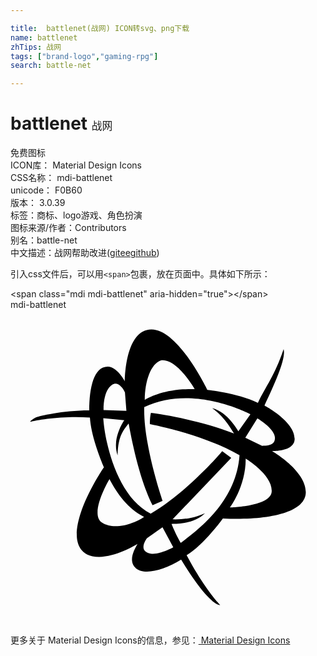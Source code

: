 ```yaml
---

title:  battlenet(战网) ICON转svg、png下载
name: battlenet
zhTips: 战网
tags: ["brand-logo","gaming-rpg"]
search: battle-net

---
```


# battlenet  <small style="font-size: 60%;font-weight: 100">战网</small>


<div class="detail-page">
<p>
<span><span class="badge-success badge">免费图标</span> </span>
<br/>
<span>
ICON库：
<span class="badge-secondary badge">Material Design Icons</span> 
</span>
<br/>
<span>
CSS名称：
<span class="badge-secondary badge">mdi-battlenet</span> 
</span>
<br/>
<span>
unicode：
<span class="badge-secondary badge">F0B60</span> 
<copy-btn content='F0B60' btn-title=""></copy-btn>
<copy-btn :content='String.fromCodePoint(parseInt("F0B60", 16))' btn-title="复制U"></copy-btn>
</span>
<br/>
<span>
版本：
<span class="badge-secondary badge">3.0.39</span> 
</span><br/><span>标签：<span class="badge-light badge"><router-link to="/tags/brand-logo.html">商标、logo</router-link></span><span class="badge-light badge"><router-link to="/tags/gaming-rpg.html">游戏、角色扮演</router-link></span></span>
<br/>
<span>图标来源/作者：<span class="badge-light badge">Contributors</span></span> 
<br/>
<span>别名：<span class="badge-light badge">battle-net</span></span><br/><span class="zh-detail">中文描述：<span class="badge-primary badge">战网</span><span class="help-link"><span>帮助改进</span>(<a href="https://gitee.com/liuwave/icon-helper/edit/master/json/material/battlenet.json" target="_blank" rel="noopener noreferrer">gitee</a><a href="https://github.com/liuwave/icon-helper/edit/master/json/material/battlenet.json" target="_blank" rel="noopener noreferrer">github</a></span>)</span><br/>
</p>
</div>
<div class="alert alert-dark">
  <i class="mdi mdi-battlenet mdi-48px"></i>
  <i class="mdi mdi-battlenet mdi-36px"></i>
  <i class="mdi mdi-battlenet mdi-24px"></i>
  <i class="mdi mdi-battlenet mdi-18px"></i>
</div>
<div>
  <p>引入css文件后，可以用<code>&lt;span&gt;</code>包裹，放在页面中。具体如下所示：    
  </p>
  <div class="alert alert-primary" style="font-size: 14px">
    &lt;span class="mdi mdi-battlenet" aria-hidden="true"&gt;&lt;/span&gt;
    <copy-btn content='<span class="mdi mdi-battlenet" aria-hidden="true"></span>'></copy-btn>
  </div>
  <div class="alert alert-secondary">
    <i class="mdi mdi-battlenet"
    style="font-size: 24px"
    aria-hidden="true"></i> mdi-battlenet
    <copy-btn content="mdi-battlenet" btn-title="复制图标名称"></copy-btn>
  </div>
</div>
<div id="svg" class="svg-wrap">
<svg xmlns="http://www.w3.org/2000/svg" viewBox="0 0 24 24"><path d="M19.92,10.76C19.92,10.76 22.5,12.24 22.5,13.89C22.5,15.5 19.5,16.06 16.18,15.9C16.18,15.9 14.77,17.87 13.42,18.7C14.88,21.44 16,22.5 15.97,22.5C15.97,22.5 15.23,22.69 13,19.04C11.66,19.89 10.17,20.23 9.56,19.7C8.94,19.17 9.42,18.28 9.68,17.85C9.41,18 8,18.83 6.75,18.83C5.26,18.83 5.05,17.72 5.05,17.15C5.05,15 7.12,12 7.12,12C7.12,12 6.16,9.88 6.05,8.22C4.17,8.06 2,8.39 1.53,8.54C1.4,8.54 1.84,8.22 2,8.18C2.15,8.13 3.91,7.67 6,7.67C6,5.93 6.35,4.33 7.41,4.33C8.13,4.33 8.71,5.45 8.71,5.45C8.71,5.45 8.7,1.5 10.74,1.5C12.8,1.5 15,6.11 15,6.11C15,6.11 17.22,6.32 18.85,7.09C19.5,5.73 20.09,5.11 20.81,3C21,3.7 20.2,5.5 19.35,7.3V7.3H19.35C19.35,7.3 21.65,8.5 21.65,9.83C21.65,10.84 19.92,10.76 19.92,10.76M10.68,18.58C11.36,18.69 12.41,18.1 12.4,18.1L11.58,16.57L10.4,17.4C10.39,17.41 9.64,18.38 10.68,18.58M20.15,9.76C20.15,9.1 18.95,8.35 18.81,8.27L17.89,9.75L19.17,10.37C19.59,10.34 20.15,10.35 20.15,9.76M8,5.63C7.7,5.63 7.09,6.07 7.09,7.64L8.83,7.7L8.72,6.3C8.6,6 8.3,5.63 8,5.63M10.18,15.78C8.92,15.13 8.16,14.06 7.54,12.9C7.54,12.9 5.96,15.55 6.97,16.22C8,16.89 9.64,16.16 10.18,15.78M12.97,17.76C14.11,16.89 17.19,14.73 17.45,11.08C14.57,9.44 10.62,8.71 10.62,8.71C10.62,8.71 10.61,8.21 10.7,7.86C11.64,7.97 14.59,8.47 17.03,9.43C16.35,8.28 15.84,7.85 15.37,7.5C16.53,7.76 17.36,9.26 17.36,9.26L18.28,7.96C18.28,7.96 13.91,5.61 10.19,7.42C10.11,10.3 11.59,14.56 11.59,14.56L10.82,14.89C10.3,13.84 9.63,12.09 9,8.67C8.7,9.08 8.17,9.55 8.16,11.09C7.7,9.8 8.66,8.43 8.67,8.42L7.07,8.26C7.17,9.92 8.05,14.2 10.68,15.53C13,14.21 15.5,11.54 16.13,10.77L16.82,11.28L12.35,15.97C13.59,16 14.32,15.72 14.82,15.5C14.1,16.25 12.86,16.32 12.27,16.32C12.28,16.34 12.57,17.07 12.97,17.76M14.03,6.05C14,5.97 12.66,3.69 11.47,3.86C10.69,4.11 10.24,5.43 10.23,6.87C10.76,6.56 12,6 14.03,6.05M16.71,15.07C16.71,15.07 20,15 19.9,13.76C19.9,12.56 17.92,11.33 17.92,11.35C17.93,13.47 16.71,15.07 16.71,15.07Z" /></svg>
</div>
<detail full-name='mdi-battlenet'></detail>
    
<div><p>更多关于 Material Design Icons的信息，参见：<a target="_blank" href="https://iconhelper.cn/material.html"> Material Design Icons</a>
</p></div>
